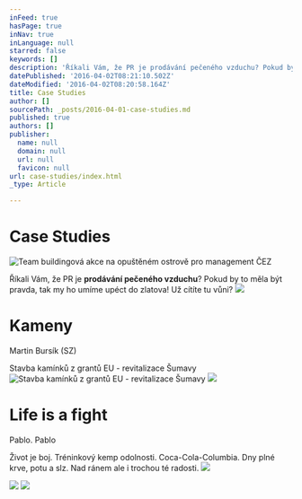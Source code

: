 ```yaml
---
inFeed: true
hasPage: true
inNav: true
inLanguage: null
starred: false
keywords: []
description: 'Říkali Vám, že PR je prodávání pečeného vzduchu? Pokud by to měla být pravda, tak my ho umíme upéct do zlatova! Už cítíte tu vůni?'
datePublished: '2016-04-02T08:21:10.502Z'
dateModified: '2016-04-02T08:20:58.164Z'
title: Case Studies
author: []
sourcePath: _posts/2016-04-01-case-studies.md
published: true
authors: []
publisher:
  name: null
  domain: null
  url: null
  favicon: null
url: case-studies/index.html
_type: Article

---
```

# Case Studies
![Team buildingová akce na opuštěném ostrově pro management ČEZ](https://s3-us-west-2.amazonaws.com/the-grid-img/p/876a7fa5c3bc10c871b44b5dab2482db8057bb00.jpg)

Říkali Vám, že PR je **prodávání pečeného vzduchu**? Pokud by to měla být pravda, tak my ho umíme upéct do zlatova! Už cítíte tu vůni?
![](https://imgflo.herokuapp.com/graph/vahj1ThiexotieMo/50bc57291bf29c420699518577014060/passthrough.jpg?height=422&input=https%3A%2F%2Fthe-grid-user-content.s3-us-west-2.amazonaws.com%2F7b0d2fd5-a87e-447c-8b8d-b809be4cfa33.jpg&width=750)

# Kameny

Martin Bursík (SZ)

Stavba kamínků z grantů EU - revitalizace Šumavy
![Stavba kamínků z grantů EU - revitalizace Šumavy](https://the-grid-user-content.s3-us-west-2.amazonaws.com/7b0d2fd5-a87e-447c-8b8d-b809be4cfa33.jpg)
![](https://imgflo.herokuapp.com/graph/vahj1ThiexotieMo/2106a18213d1326b1c88ff5c52ac9051/passthrough.jpg?height=563&input=https%3A%2F%2Fthe-grid-user-content.s3-us-west-2.amazonaws.com%2F75e22fa1-9e96-4194-b225-66cc1a239229.jpg&width=750)

# Life is a fight

Pablo. Pablo

Život je boj. Tréninkový kemp odolnosti. Coca-Cola-Columbia. Dny plné krve, potu a slz. Nad ránem ale i trochou té radosti.
![](https://the-grid-user-content.s3-us-west-2.amazonaws.com/75e22fa1-9e96-4194-b225-66cc1a239229.jpg)

![](https://imgflo.herokuapp.com/graph/vahj1ThiexotieMo/643e202c470d36323018b9e9e58394b2/passthrough.jpg?height=600&input=https%3A%2F%2Fthe-grid-user-content.s3-us-west-2.amazonaws.com%2Fd19b5aa8-c6b7-49c6-aae6-c9f2be874eb9.jpg&width=600)
![](https://the-grid-user-content.s3-us-west-2.amazonaws.com/d19b5aa8-c6b7-49c6-aae6-c9f2be874eb9.jpg)